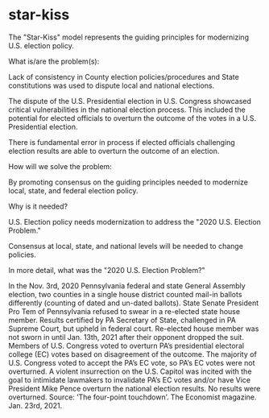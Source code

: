# star-kiss
The "Star-Kiss" model represents the guiding principles for modernizing U.S. election policy.


What is/are the problem(s):

Lack of consistency in County election policies/procedures and State constitutions was used to dispute local and national elections.

The dispute of the U.S. Presidential election in U.S. Congress showcased critical vulnerabilities in the national election process. This included the potential for elected officials to overturn the outcome of the votes in a U.S. Presidential election.

There is fundamental error in process if elected officials challenging election results are able to overturn the outcome of an election.



How will we solve the problem:

By promoting consensus on the guiding principles needed to modernize local, state, and federal election policy.



Why is it needed?

U.S. Election policy needs modernization to address the "2020 U.S. Election Problem." 

Consensus at local, state, and national levels will be needed to change policies.



In more detail, what was the "2020 U.S. Election Problem?"

In the Nov. 3rd, 2020 Pennsylvania federal and state General Assembly election, two counties in a single house district counted mail-in ballots differently (counting of dated and un-dated ballots).
State Senate President Pro Tem of Pennsylvania refused to swear in a re-elected state house member.
Results certified by PA Secretary of State, challenged in PA Supreme Court, but upheld in federal court.
Re-elected house member was not sworn in until Jan. 13th, 2021 after their opponent dropped the suit.
Members of U.S. Congress voted to overturn PA’s presidential electoral college (EC) votes based on disagreement of the outcome. The majority of U.S. Congress voted to accept the PA’s EC vote, so PA’s EC votes were not overturned.
A violent insurrection on the U.S. Capitol was incited with the goal to intimidate lawmakers to invalidate PA’s EC votes and/or have Vice President Mike Pence overturn the national election results. No results were overturned.
Source: ’The four-point touchdown’. The Economist magazine. Jan. 23rd, 2021.
